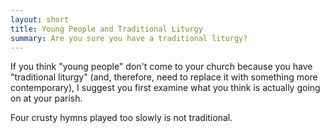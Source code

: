 ```yaml
---
layout: short
title: Young People and Traditional Liturgy
summary: Are you sure you have a traditional liturgy?
---
```


If you think "young people" don't come to your church because you have "traditional liturgy" (and, therefore, need to replace it with something more contemporary), I suggest you first examine what you think is actually going on at your parish.

Four crusty hymns played too slowly is not traditional.